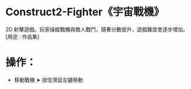 # Construct2-Fighter《宇宙戰機》
2D 射擊遊戲。玩家操縱戰機與敵人戰鬥，隨著分數提升，遊戲難度會逐步增加。 [用途 : 作品集]
# 操作：
- 移動戰機 ➤ 按住滑鼠左鍵移動
